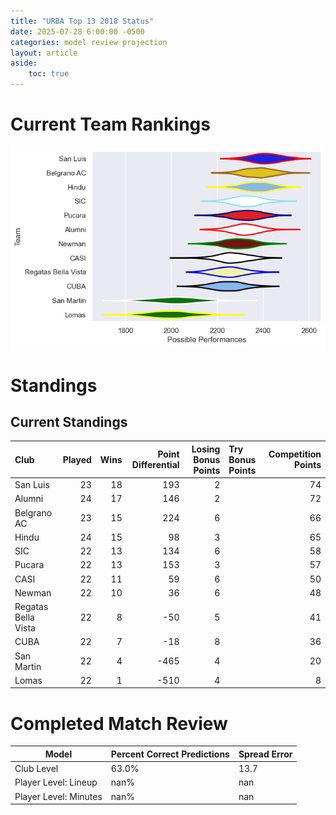 ```yaml
---  
title: "URBA Top 13 2018 Status"  
date: 2025-07-28 6:00:00 -0500  
categories: model review projection  
layout: article  
aside:  
    toc: true  
---
```

# Current Team Rankings


![Club Rankings](plots/rankings_URBA_Top_13_2018.png)
# Standings

## Current Standings


| Club                |   Played |   Wins |   Point Differential |   Losing Bonus Points | Try Bonus Points   |   Competition Points |
|:--------------------|---------:|-------:|---------------------:|----------------------:|:-------------------|---------------------:|
| San Luis            |       23 |     18 |                  193 |                     2 |                    |                   74 |
| Alumni              |       24 |     17 |                  146 |                     2 |                    |                   72 |
| Belgrano AC         |       23 |     15 |                  224 |                     6 |                    |                   66 |
| Hindu               |       24 |     15 |                   98 |                     3 |                    |                   65 |
| SIC                 |       22 |     13 |                  134 |                     6 |                    |                   58 |
| Pucara              |       22 |     13 |                  153 |                     3 |                    |                   57 |
| CASI                |       22 |     11 |                   59 |                     6 |                    |                   50 |
| Newman              |       22 |     10 |                   36 |                     6 |                    |                   48 |
| Regatas Bella Vista |       22 |      8 |                  -50 |                     5 |                    |                   41 |
| CUBA                |       22 |      7 |                  -18 |                     8 |                    |                   36 |
| San Martin          |       22 |      4 |                 -465 |                     4 |                    |                   20 |
| Lomas               |       22 |      1 |                 -510 |                     4 |                    |                    8 |



# Completed Match Review


| Model | Percent Correct Predictions | Spread Error |
| ------ | ------ | ------ |
| Club Level | 63.0% | 13.7 |
| Player Level: Lineup | nan% | nan |
| Player Level: Minutes | nan% | nan |

